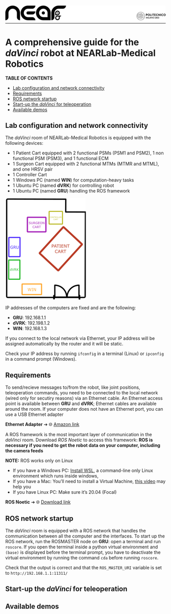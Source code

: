 <p align="center"> 
<a>
<picture>
  <source media="(prefers-color-scheme: dark)" srcset="images/banner_light.png">
  <img alt="NEARLab" src="images/banner_dark.png"> 
</picture>
</a> </p>

# A comprehensive guide for the *daVinci* robot at NEARLab-Medical Robotics

**TABLE OF CONTENTS**
- [Lab configuration and network connectivity](#lab-configuration-and-network-connectivity)
- [Requirements](#requirements)
- [ROS network startup](#ros-network-startup)
- [Start-up the *daVinci* for teleoperation](#start-up-the-davinci-for-teleoperation)
- [Available demos](#available-demos)

## Lab configuration and network connectivity
The *daVinci* room of NEARLab-Medical Robotics is equipped with the following devices:
- 1 Patient Cart equipped with 2 functional PSMs (PSM1 and PSM2), 1 non functional PSM (PSM3), and 1 functional ECM
- 1 Surgeon Cart equipped with 2 functional MTMs (MTMR and MTML), and one HRSV pair
- 1 Controller Cart
- 1 Windows PC (named **WIN**) for computation-heavy tasks
- 1 Ubuntu PC (named **dVRK**) for controlling robot
- 1 Ubuntu PC (named **GRU**) handling the ROS framework
  
![room_map](images/room_map.png)

IP addresses of the computers are fixed and are the following:
- **GRU**: 192.168.1.1
- **dVRK**: 192.198.1.2
- **WIN**: 192.168.1.3
  
If you connect to the local network via Ethernet, your IP address will be assigned automatically by the router and it will be static. 

Check your IP address by running `ifconfig` in a terminal (Linux) or `ipconfig` in a command prompt (Windows).  

## Requirements 

To send/recieve messages to/from the robot, like joint positions, teleoperation commands, you need to be connected to the local network (wired only for secutiry reasons) via an Ethernet cable. An Ethernet access point is available between **GRU** and **dVRK**; Ethernet cables are available around the room. If your computer does not have an Ethernet port, you can use a USB Ethernet adapter

 **Ethernet Adapter** ➔  🌐 [Amazon link](https://www.amazon.it/s?k=ethernet+usb+c&sprefix=ethern%2Caps%2C183&ref=nb_sb_ss_ts-doa-p_3_6)

A ROS framework is the most important layer of communication in the *daVinci* room. Download *ROS Noetic* to access this framework: **ROS is necessary if you need to get the robot data on your computer, including the camera feeds**

**NOTE:** ROS works only on Linux
* If you have a Windows PC: [Install WSL](https://learn.microsoft.com/en-us/windows/wsl/install), a command-line only Linux environment which runs inside windows, 
* If you have a Mac: You’ll need to install a Virtual Machine, [this video](https://www.youtube.com/watch?v=Hzji7w882OY) may help you 
* If you have Linux PC: Make sure it’s 20.04 (Focal)
  
**ROS Noetic** ➔ 🌐 [Download link](http://wiki.ros.org/noetic/Installation/Ubuntu)





## ROS network startup
The *daVinci* room is equipped with a ROS network that handles the communication between all the computer and the interfaces. 
To start up the ROS network, run the ROSMASTER node on **GRU**: open a terminal and run `roscore`.
If you open the terminal inside a python virtual environment and `(base)` is displayed before the terminal prompt, you have to deactivate the virtual environment by running the command `cda` before running `roscore`.

Check that the output is correct and that the `ROS_MASTER_URI` variable is set to `http://192.168.1.1:11311/`

## Start-up the *daVinci* for teleoperation

## Available demos